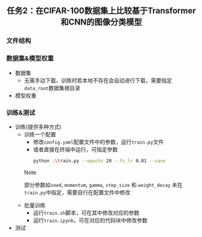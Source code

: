 <h2 style="text-align: center;"> 任务2：在CIFAR-100数据集上比较基于Transformer和CNN的图像分类模型 </h2>

### 文件结构


### 数据集&模型权重

- 数据集
  - 无需手动下载，训练时若本地不存在会自动进行下载，需要指定`data_root`数据集根目录
- 模型权重

### 训练&测试

- 训练(提供多种方式)
  - 训练一个配置
    - 修改`config.yaml`配置文件中的参数，运行`train.py`文件
    - 或者直接在终端中运行，可指定参数
      ```bash
      python .\train.py --epochs 20 --fc_lr 0.01 --save
      ```
    > [!NOTE]
    > 部分参数如`seed`, `momentum`, `gamma`, `step_size` 和 `weight_decay` 未在`train.py`中指定，需要自行在配置文件中修改  
  - 批量训练
    - 运行`train.sh`脚本，可在其中修改对应的参数
    - 运行`train.ipynb`，可在对应的代码块中修改参数
- 测试